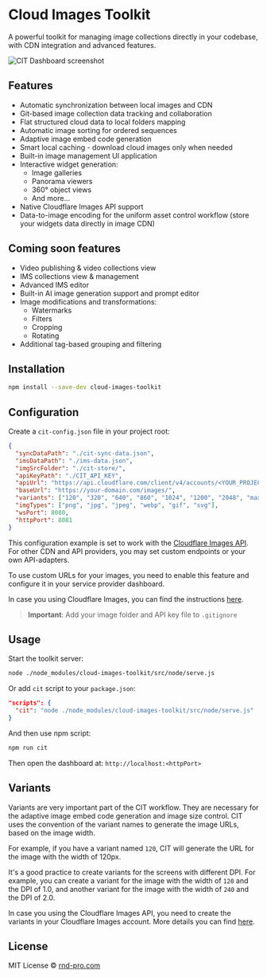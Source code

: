 # Cloud Images Toolkit
A powerful toolkit for managing image collections directly in your codebase, with CDN integration and advanced features.

![CIT Dashboard screenshot](https://rnd-pro.com/idn/f4ec5143-82fd-4dc1-2d76-6c9d7a752000/1024)

## Features
- Automatic synchronization between local images and CDN
- Git-based image collection data tracking and collaboration
- Flat structured cloud data to local folders mapping
- Automatic image sorting for ordered sequences
- Adaptive image embed code generation
- Smart local caching - download cloud images only when needed
- Built-in image management UI application
- Interactive widget generation:
  - Image galleries
  - Panorama viewers
  - 360° object views
  - And more...
- Native Cloudflare Images API support
- Data-to-image encoding for the uniform asset control workflow (store your widgets data directly in image CDN)

## Coming soon features
- Video publishing & video collections view
- IMS collections view & management
- Advanced IMS editor
- Built-in AI image generation support and prompt editor
- Image modifications and transformations:
  - Watermarks
  - Filters
  - Cropping
  - Rotating
- Additional tag-based grouping and filtering

## Installation

```bash
npm install --save-dev cloud-images-toolkit
```

## Configuration

Create a `cit-config.json` file in your project root:
```json
{
  "syncDataPath": "./cit-sync-data.json",
  "imsDataPath": "./ims-data.json",
  "imgSrcFolder": "./cit-store/",
  "apiKeyPath": "./CIT_API_KEY",
  "apiUrl": "https://api.cloudflare.com/client/v4/accounts/<YOUR_PROJECT_ID>/images/v1",
  "baseUrl": "https://your-domain.com/images/",
  "variants": ["120", "320", "640", "860", "1024", "1200", "2048", "max", "public"],
  "imgTypes": ["png", "jpg", "jpeg", "webp", "gif", "svg"],
  "wsPort": 8080,
  "httpPort": 8081
}
```
This configuration example is set to work with the [Cloudflare Images API](https://developers.cloudflare.com/images/). For other CDN and API providers, you may set custom endpoints or your own API-adapters.

To use custom URLs for your images, you need to enable this feature and configure it in your service provider dashboard. 

In case you using Cloudflare Images, you can find the instructions [here](https://developers.cloudflare.com/images/manage-images/serve-images/serve-from-custom-domains/).

> **Important**: Add your image folder and API key file to `.gitignore`

## Usage

Start the toolkit server:
```bash
node ./node_modules/cloud-images-toolkit/src/node/serve.js
```

Or add `cit` script to your `package.json`:
```json
"scripts": {
  "cit": "node ./node_modules/cloud-images-toolkit/src/node/serve.js"
}
```

And then use npm script:
```bash
npm run cit
```

Then open the dashboard at: `http://localhost:<httpPort>`

## Variants

Variants are very important part of the CIT workflow. They are necessary for the adaptive image embed code generation and image size control. CIT uses the convention of the variant names to generate the image URLs, based on the image width.

For example, if you have a variant named `120`, CIT will generate the URL for the image with the width of 120px.

It's a good practice to create variants for the screens with different DPI. For example, you can create a variant for the image with the width of `120` and the DPI of 1.0, and another variant for the image with the width of `240` and the DPI of 2.0.

In case you using the Cloudflare Images API, you need to create the variants in your Cloudflare Images account. More details you can find [here](https://developers.cloudflare.com/images/manage-images/serve-images/serve-uploaded-images/).

## License

MIT License © [rnd-pro.com](https://rnd-pro.com)
